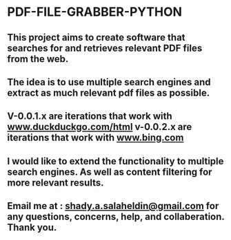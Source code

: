 # PDF-FILE-GRABBER-PYTHON
This project aims to create software that searches for and retrieves relevant PDF files from the web.
---------------------------
The idea is to use multiple search engines and extract as much relevant pdf files as possible.
---------------------------
V-0.0.1.x are iterations that work with www.duckduckgo.com/html
v-0.0.2.x are iterations that work with www.bing.com
---------------------------
I would like to extend the functionality to multiple search engines.
As well as content filtering for more relevant results.
---------------------------
Email me at : shady.a.salaheldin@gmail.com
for any questions, concerns, help, and collaberation.
Thank you.
---------------------------
